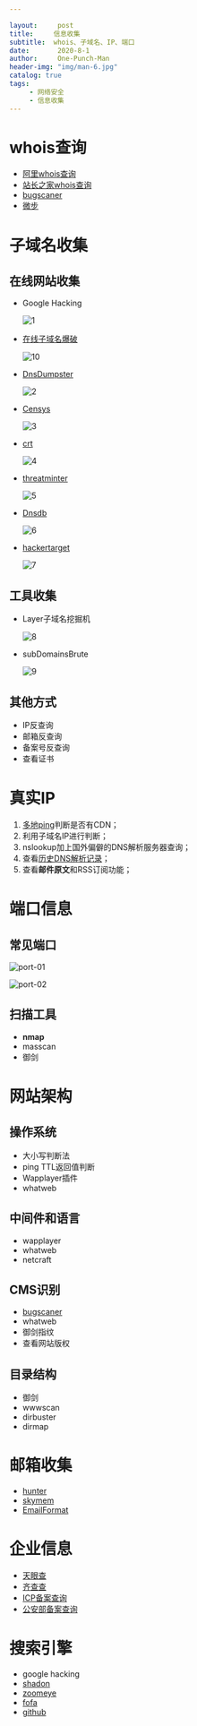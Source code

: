 ```yaml
---

layout:     post
title:     信息收集
subtitle:  whois、子域名、IP、端口
date:       2020-8-1
author:     One-Punch-Man
header-img: "img/man-6.jpg"
catalog: true
tags: 
     - 网络安全
	 - 信息收集
---
```






# whois查询

- [阿里whois查询](https://whois.aliyun.com/whois/domain/)
- [站长之家whois查询](http://whois.chinaz.com/)
- [bugscaner](http://whois.bugscaner.com/)
- [微步](https://x.threatbook.cn/)

# 子域名收集

## 在线网站收集

- Google Hacking

  ![1](\img\information-01.png)

- [在线子域名爆破](https://phpinfo.me/domain/)

  ![10](\img\information-10.png)

- [DnsDumpster](https://dnsdumpster.com/)

  ![2](\img\information-02.png)

- [Censys](https://censys.io/)

  ![3](\img\information-03.png)

- [crt](https://crt.sh/)
  
  ![4](\img\information-04.png)
  
- [threatminter](https://www.threatminer.org/)
  
  ![5](\img\information-05.png)
  
- [Dnsdb](https://www.dnsdb.io/zh-cn/)
  
  ![6](\img\information-06.png)
  
- [hackertarget](https://hackertarget.com/find-dns-host-records/)

  ![7](\img\information-07.png)



## 工具收集

- Layer子域名挖掘机

  ![8](\img\information-08.png)

- subDomainsBrute

  ![9](\img\information-09.png)

## 其他方式

- IP反查询
- 邮箱反查询
- 备案号反查询
- 查看证书



# 真实IP

1. [多地ping](https://tools.ipip.net/ping.php)判断是否有CDN；
2. 利用子域名IP进行判断；
3. nslookup加上国外偏僻的DNS解析服务器查询；
4. 查看[历史DNS解析记录](https://securitytrails.com/domain)；
5. 查看**邮件原文**和RSS订阅功能；



# 端口信息

## 常见端口

![port-01](\img\port-01.png)

![port-02](\img\port-02.png)

## 扫描工具

- **nmap**
- masscan
- 御剑

# 网站架构

## 操作系统

- 大小写判断法
- ping TTL返回值判断
- Wapplayer插件
- whatweb

## 中间件和语言

- wapplayer
- whatweb
- netcraft

## CMS识别

- [bugscaner](http://whatweb.bugscaner.com/)
- whatweb
- 御剑指纹
- 查看网站版权

## 目录结构

- 御剑
- wwwscan
- dirbuster
- dirmap

# 邮箱收集

- [hunter](https://hunter.io/)
- [skymem](http://www.skymem.info/)
- [EmailFormat](https://email-format.com/)

# 企业信息

- [天眼查](https://www.tianyancha.com)
- [齐查查](https://www.qichacha.com/)
- [ICP备案查询](https://icp.chinaz.com/)
- [公安部备案查询](http://www.beian.gov.cn/portal/recordQuery)

# 搜索引擎

- google hacking
- [shadon](https://www.shodan.io/)
- [zoomeye](https://www.zoomeye.org/)
- [fofa](https://fofa.so/)
- [github](https://github.com/)

# 

